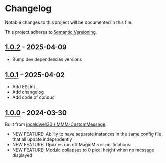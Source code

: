 # Changelog

Notable changes to this project will be documented in this file.

This project adheres to [Semantic Versioning](https://semver.org/spec/v2.0.0.html).

## [1.0.2](https://github.com/dathbe/MMM-CustomText/compare/1.0.1...v1.0.2) - 2025-04-09

- Bump dev dependencies versions

## [1.0.1](https://github.com/dathbe/MMM-CustomText/compare/1.0.0...v1.0.1) - 2025-04-02

- Add ESLint
- Add changelog
- Add code of conduct

## [1.0.0](https://github.com/jpcaldwell30/MMM-CustomMessage/compare/master...dathbe:2.0.0) - 2024-03-30

Built from [jpcaldwell30's MMM-CustomMessage](https://github.com/jpcaldwell30/MMM-CustomMessage).

- NEW FEATURE: Ability to have separate instances in the same config file that all update independently
- NEW FEATURE: Updates run off MagicMirror notifications
- NEW FEATURE: Module collapses to 0 pixel height when no message displayed
